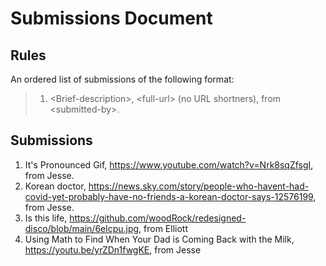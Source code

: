 # Submissions Document

## Rules

An ordered list of submissions of the following format:

> 1.  \<Brief-description\>, \<full-url\> (no URL shortners), from \<submitted-by\>.

## Submissions

1. It's Pronounced Gif, https://www.youtube.com/watch?v=Nrk8sqZfsgI, from Jesse.
2. Korean doctor, https://news.sky.com/story/people-who-havent-had-covid-yet-probably-have-no-friends-a-korean-doctor-says-12576199, from Jesse.
3. Is this life, https://github.com/woodRock/redesigned-disco/blob/main/6elcpu.jpg, from Elliott
4. Using Math to Find When Your Dad is Coming Back with the Milk, https://youtu.be/yrZDn1fwgKE, from Jesse
